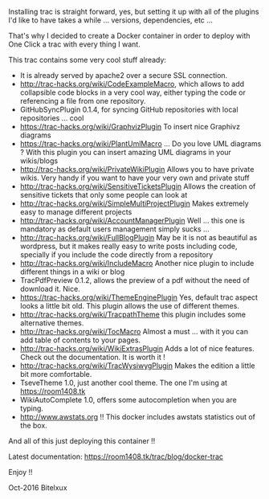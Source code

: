 Installing trac is straight forward, yes, but setting it up with all of the plugins I'd like to have takes a while ... versions, dependencies, etc ...

That's why I decided to create a Docker container in order to deploy with One Click a trac with every thing I want.

This trac contains some very cool stuff already:

* It is already served by apache2 over a secure SSL connection.
* http://trac-hacks.org/wiki/CodeExampleMacro, which allows to add collapsible code blocks in a very cool way, either typing the code or referencing a file from one repository.
* GitHubSyncPlugin 0.1.4, for syncing GitHub repositories with local repositories ... cool
* https://trac-hacks.org/wiki/GraphvizPlugin To insert nice Graphivz diagrams
* https://trac-hacks.org/wiki/PlantUmlMacro ... Do you love UML diagrams ? With this plugin you can insert amazing UML diagrams in your wikis/blogs
* http://trac-hacks.org/wiki/PrivateWikiPlugin Allows you to have private wikis. Very handy if you want to have your very own and private stuff
* http://trac-hacks.org/wiki/SensitiveTicketsPlugin Allows the creation of sensitive tickets that only some people can look at
* http://trac-hacks.org/wiki/SimpleMultiProjectPlugin Makes extremely easy to manage different projects
* http://trac-hacks.org/wiki/AccountManagerPlugin Well ... this one is mandatory as default users management simply sucks ...
* http://trac-hacks.org/wiki/FullBlogPlugin May be it is not as beautiful as wordpress, but it makes really easy to write posts including code, specially if you include the code directly from a repository
* http://trac-hacks.org/wiki/IncludeMacro Another nice plugin to include different things in a wiki or blog
* TracPdfPreview 0.1.2, allows the preview of a pdf without the need of download it. Nice.
* https://trac-hacks.org/wiki/ThemeEnginePlugin Yes, default trac aspect looks a little bit old. This plugin allows the use of different themes.
* http://trac-hacks.org/wiki/TracpathTheme this plugin includes some alternative themes.
* http://trac-hacks.org/wiki/TocMacro Almost a must ... with it you can add table of contents to your pages.
* http://trac-hacks.org/wiki/WikiExtrasPlugin Adds a lot of nice features. Check out the documentation. It is worth it !
* http://trac-hacks.org/wiki/TracWysiwygPlugin Makes the edition a little bit more comfortable.
* TseveTheme 1.0, just another cool theme. The one I'm using at https://room1408.tk
* WikiAutoComplete 1.0, offers some autocompletion when you are typing.
* http://www.awstats.org !! This docker includes awstats statistics out of the box.

And all of this just deploying this container !!

Latest documentation: https://room1408.tk/trac/blog/docker-trac

Enjoy !!

Oct-2016 Bitelxux
